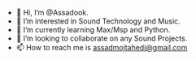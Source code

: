 - 👋 Hi, I’m @Assadook.
- 👀 I’m interested in Sound Technology and Music.
- 🌱 I’m currently learning Max/Msp and Python.
- 💞️ I’m looking to collaborate on any Sound Projects.
- 📫 How to reach me is assadmojtahedi@gmail.com

<!---
Assadook/Assadook is a ✨ special ✨ repository because its `README.md` (this file) appears on your GitHub profile.
You can click the Preview link to take a look at your changes.
--->
